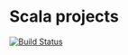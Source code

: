 # Scala projects
[![Build Status](https://travis-ci.org/jcallin/Scala-Projects.svg?branch=master)](https://travis-ci.org/jcallin/Scala-Projects)

